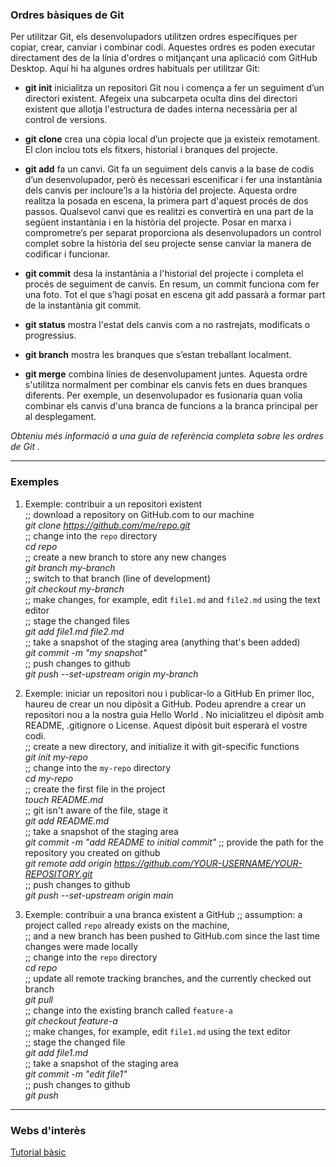 ### Ordres bàsiques de Git

Per utilitzar Git, els desenvolupadors utilitzen ordres específiques per copiar, crear, canviar i combinar codi. Aquestes ordres es poden executar directament des de la línia d'ordres o mitjançant una aplicació com GitHub Desktop. Aquí hi ha algunes ordres habituals per utilitzar Git:

- **git init** inicialitza un repositori Git nou i comença a fer un seguiment d’un directori existent. Afegeix una subcarpeta oculta dins del directori existent que allotja l'estructura de dades interna necessària per al control de versions.

- **git clone** crea una còpia local d’un projecte que ja existeix remotament. El clon inclou tots els fitxers, historial i branques del projecte.
  
- **git add** fa un canvi. Git fa un seguiment dels canvis a la base de codis d’un desenvolupador, però és necessari escenificar i fer una instantània dels canvis per incloure’ls a la història del projecte. Aquesta ordre realitza la posada en escena, la primera part d'aquest procés de dos passos. Qualsevol canvi que es realitzi es convertirà en una part de la següent instantània i en la història del projecte. Posar en marxa i comprometre’s per separat proporciona als desenvolupadors un control complet sobre la història del seu projecte sense canviar la manera de codificar i funcionar.
	
- **git commit** desa la instantània a l'historial del projecte i completa el procés de seguiment de canvis. En resum, un commit funciona com fer una foto. Tot el que s’hagi posat en escena git add passarà a formar part de la instantània git commit.
 
- **git status** mostra l'estat dels canvis com a no rastrejats, modificats o progressius.
	
- **git branch** mostra les branques que s’estan treballant localment.

- **git merge** combina línies de desenvolupament juntes. Aquesta ordre s'utilitza normalment per combinar els canvis fets en dues branques diferents. Per exemple, un desenvolupador es fusionaria quan volia combinar els canvis d'una branca de funcions a la branca principal per al desplegament.

*Obteniu més informació a una guia de referència completa sobre les ordres de Git .*

---------------------------------------------------------
### Exemples
1. Exemple: contribuir a un repositori existent  
;; download a repository on GitHub.com to our machine  
*git clone https://github.com/me/repo.git*  
;; change into the `repo` directory  
*cd repo*  
;; create a new branch to store any new changes  
*git branch my-branch*  
;; switch to that branch (line of development)  
*git checkout my-branch*  
;; make changes, for example, edit `file1.md` and `file2.md` using the text editor  
;; stage the changed files  
*git add file1.md file2.md*  
;; take a snapshot of the staging area (anything that's been added)  
*git commit -m "my snapshot"*  
;; push changes to github  
*git push --set-upstream origin my-branch*

2. Exemple: iniciar un repositori nou i publicar-lo a GitHub
En primer lloc, haureu de crear un nou dipòsit a GitHub. Podeu aprendre a crear un repositori nou a la nostra guia Hello World . No inicialitzeu el dipòsit amb README, .gitignore o License. Aquest dipòsit buit esperarà el vostre codi.  
;; create a new directory, and initialize it with git-specific functions  
*git init my-repo*  
;; change into the `my-repo` directory  
*cd my-repo*  
;; create the first file in the project  
*touch README.md*  
;; git isn't aware of the file, stage it  
*git add README.md*  
;; take a snapshot of the staging area  
*git commit -m "add README to initial commit"*
;; provide the path for the repository you created on github  
*git remote add origin https://github.com/YOUR-USERNAME/YOUR-REPOSITORY.git*  
;; push changes to github  
*git push --set-upstream origin main*

3. Exemple: contribuir a una branca existent a GitHub
;; assumption: a project called `repo` already exists on the machine,  
;; and a new branch has been pushed to GitHub.com since the last time changes were made locally  
;; change into the `repo` directory  
*cd repo*  
;; update all remote tracking branches, and the currently checked out branch  
*git pull*  
;; change into the existing branch called `feature-a`  
*git checkout feature-a*  
;; make changes, for example, edit `file1.md` using the text editor  
;; stage the changed file  
*git add file1.md*  
;; take a snapshot of the staging area  
*git commit -m "edit file1"*  
;; push changes to github  
*git push*

---------------------------------------------------------
### Webs d'interès
[Tutorial bàsic](www.freecodecamp.org/espanol/news/guia-para-principiantes-de-git-y-github/)

